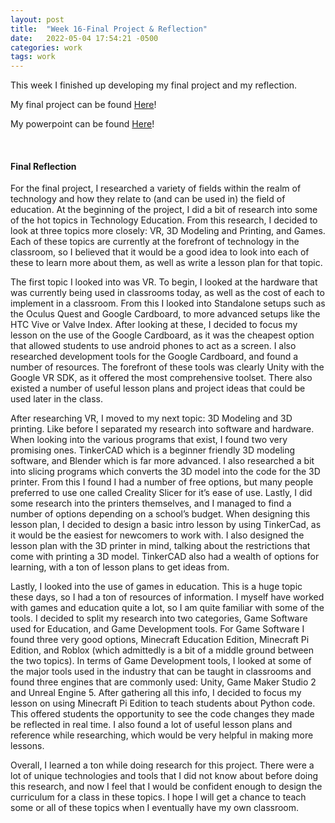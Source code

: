 ```yaml
---
layout: post
title:  "Week 16-Final Project & Reflection"
date:   2022-05-04 17:54:21 -0500
categories: work
tags: work
---
```


This week I finished up developing my final project and my reflection.

My final project can be found [Here][fp]!

[fp]: https://edmarrs.github.io/files/EdMarrs-EducationalTechnologiesFinalProject.docx

My powerpoint can be found [Here][ppt]!

[ppt]: https://edmarrs.github.io/files/EdMarrs-EducationalTechnologiesAndLessonPlans.pptx

<br>

#### Final Reflection


For the final project, I researched a variety of fields within the realm of technology and how they relate to (and can be used in) the field of education. At the beginning of the project, I did a bit of research into some of the hot topics in Technology Education. From this research, I decided to look at three topics more closely: VR, 3D Modeling and Printing, and Games. Each of these topics are currently at the forefront of technology in the classroom, so I believed that it would be a good idea to look into each of these to learn more about them, as well as write a lesson plan for that topic.

The first topic I looked into was VR. To begin, I looked at the hardware that was currently being used in classrooms today, as well as the cost of each to implement in a classroom. From this I looked into Standalone setups such as the Oculus Quest and Google Cardboard, to more advanced setups like the HTC Vive or Valve Index. After looking at these, I decided to focus my lesson on the use of the Google Cardboard, as it was the cheapest option that allowed students to use android phones to act as a screen. I also researched development tools for the Google Cardboard, and found a number of resources. The forefront of these tools was clearly Unity with the Google VR SDK, as it offered the most comprehensive toolset. There also existed a number of useful lesson plans and project ideas that could be used later in the class.

After researching VR, I moved to my next topic: 3D Modeling and 3D printing. Like before I separated my research into software and hardware. When looking into the various programs that exist, I found two very promising ones. TinkerCAD which is a beginner friendly 3D modeling software, and Blender which is far more advanced. I also researched a bit into slicing programs which converts the 3D model into the code for the 3D printer. From this I found I had a number of free options, but many people preferred to use one called Creality Slicer for it’s ease of use. Lastly, I did some research into the printers themselves, and I managed to find a number of options depending on a school’s budget. When designing this lesson plan, I decided to design a basic intro lesson by using TinkerCad, as it would be the easiest for newcomers to work with. I also designed the lesson plan with the 3D printer in mind, talking about the restrictions that come with printing a 3D model. TinkerCAD also had a wealth of options for learning, with a ton of lesson plans to get ideas from.

Lastly, I looked into the use of games in education. This is a huge topic these days, so I had a ton of resources of information. I myself have worked with games and education quite a lot, so I am quite familiar with some of the tools. I decided to split my research into two categories, Game Software used for Education, and Game Development tools. For Game Software I found three very good options, Minecraft Education Edition, Minecraft Pi Edition, and Roblox (which admittedly is a bit of a middle ground between the two topics). In terms of Game Development tools, I looked at some of the major tools used in the industry that can be taught in classrooms and found three engines that are commonly used: Unity, Game Maker Studio 2 and Unreal Engine 5. After gathering all this info, I decided to focus my lesson on using Minecraft Pi Edition to teach students about Python code. This offered students the opportunity to see the code changes they made be reflected in real time. I also found a lot of useful lesson plans and reference while researching, which would be very helpful in making more lessons.

Overall, I learned a ton while doing research for this project. There were a lot of unique technologies and tools that I did not know about before doing this research, and now I feel that I would be confident enough to design the curriculum for a class in these topics. I hope I will get a chance to teach some or all of these topics when I eventually have my own classroom.







